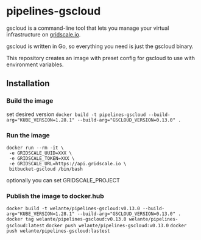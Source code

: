 # pipelines-gscloud

gscloud is a command-line tool that lets you manage your virtual infrastructure on [gridscale.io](https://gridscale.io).

gscloud is written in Go, so everything you need is just the gscloud binary.

This repository creates an image with preset config for gscloud to use with environment variables.

## Installation

### Build the image

set desired version
`docker build -t pipelines-gscloud --build-arg="KUBE_VERSION=1.28.1" --build-arg="GSCLOUD_VERSION=0.13.0" .`

### Run the image
```
docker run --rm -it \
 -e GRIDSCALE_UUID=XXX \
 -e GRIDSCALE_TOKEN=XXX \
 -e GRIDSCALE_URL=https://api.gridscale.io \
 bitbucket-gscloud /bin/bash
```

optionally you can set GRIDSCALE_PROJECT

### Publish the image to docker.hub
`docker build -t welante/pipelines-gscloud:v0.13.0 --build-arg="KUBE_VERSION=1.28.1" --build-arg="GSCLOUD_VERSION=0.13.0" .`
`docker tag welante/pipelines-gscloud:v0.13.0 welante/pipelines-gscloud:latest`
`docker push welante/pipelines-gscloud:v0.13.0`
`docker push welante/pipelines-gscloud:lastest`
